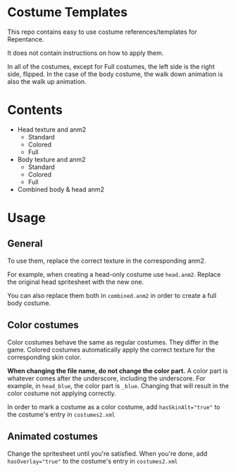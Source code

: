 # Costume Templates
This repo contains easy to use costume references/templates for Repentance.

It does not contain instructions on how to apply them. 

In all of the costumes, except for Full costumes, the left side is the right side, flipped. In the case of the body costume, the walk down animation is also the walk up animation.
# Contents
- Head texture and anm2
  - Standard
  - Colored
  - Full
- Body texture and anm2
  - Standard
  - Colored
  - Full
- Combined body & head anm2

# Usage

## General
To use them, replace the correct texture in the corresponding anm2.

For example, when creating a head-only costume use `head.anm2`. Replace the original head spritesheet with the new one.

You can also replace them both in `combined.anm2` in order to create a full body costume.

## Color costumes
Color costumes behave the same as regular costumes. They differ in the game.
Colored costumes automatically apply the correct texture for the corresponding skin color.

**When changing the file name, do not change the color part.**
A color part is whatever comes after the underscore, including the underscore.
For example, in `head_blue`, the color part is `_blue`.
Changing that will result in the color costume not applying correctly.

In order to mark a costume as a color costume, add `hasSkinAlt="true"` to the costume's entry in `costumes2.xml`

## Animated costumes
Change the spritesheet until you're satisfied.
When you're done, add `hasOverlay="true"` to the costume's entry in `costumes2.xml`
